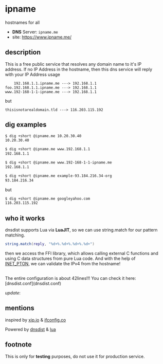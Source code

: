 # ipname

hostnames for all

* **DNS** Server: `ipname.me`
* site: https://www.ipname.me/

## description

This is a free public service that resolves any domain name to it's IP address.
If no IP Address in the hostname, then this dns service will reply with your IP Address
usage

```
    192.168.1.1.ipname.me ---> 192.168.1.1
foo.192.168.1.1.ipname.me ---> 192.168.1.1
www.192-168-1-1-ipname.me ---> 192.168.1.1
```

but

```
thisisnotarealdomain.tld ---> 116.203.115.192
```

## dig examples

```sh
$ dig +short @ipname.me 10.20.30.40
10.20.30.40

$ dig +short @ipname.me www.192.168.1.1
192.168.1.1

$ dig +short @ipname.me www.192-168-1-1-ipname.me
192.168.1.1

$ dig +short @ipname.me example-93.184.216.34-org
93.184.216.34
```

but

```sh
$ dig +short @ipname.me googleyahoo.com
116.203.115.192
```

## who it works

dnsdist supports Lua via **LuaJIT**, so we can use string.match for our pattern matching.

```lua
string.match(reply, "%d+%.%d+%.%d+%.%d+")
```

then we access the FFI library, which allows calling external C functions and using C data structures from pure Lua code. And with the help of [INET_PTON](http://man7.org/linux/man-pages/man3/inet_pton.3.html), we can validate the IPv4 from the hostname!

<br>
The entire configuration is about 42lines!!! You can check it here: [dnsdist.conf](dnsdist.conf)

*update*: 

## mentions

inspired by [xip.io](http://xip.io) & [ifconfig.co](https://ifconfig.co)

Powered by [dnsdist](https://dnsdist.org/) & [lua](https://www.lua.org)

## footnote

This is only for **testing** purposes, do not use it for production service.
